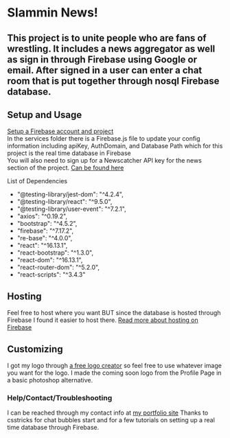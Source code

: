 # Slammin News!  

## This project is to unite people who are fans of wrestling. It includes a news aggregator as well as sign in through Firebase using Google or email. After signed in a user can enter a chat room that is put together through nosql Firebase database.  

## Setup and Usage  
[Setup a Firebase account and project](http://mariechatfield.com/tutorials/firebase/step1.html)  
In the services folder there is a Firebase.js file to update your config information including apiKey, AuthDomain, and Database Path which for this project is the real time database in Firebase  
You will also need to sign up for a Newscatcher API key for the news section of the project. [Can be found here](https://newscatcherapi.com/)  

List of Dependencies  
* "@testing-library/jest-dom": "^4.2.4",
* "@testing-library/react": "^9.5.0",
* "@testing-library/user-event": "^7.2.1",
* "axios": "^0.19.2",
* "bootstrap": "^4.5.2",
* "firebase": "^7.17.2",
* "re-base": "^4.0.0",
* "react": "^16.13.1",
* "react-bootstrap": "^1.3.0",
* "react-dom": "^16.13.1",
* "react-router-dom": "^5.2.0",
* "react-scripts": "^3.4.3"

## Hosting
Feel free to host where you want BUT since the database is hosted through Firebase I found it easier to host there. [Read more about hosting on Firebase](https://firebase.google.com/docs/hosting)  

## Customizing
I got my logo through [a free logo creator](https://logomakr.com/) so feel free to use whatever image you want for the logo. I made the coming soon logo from the Profile Page in a basic photoshop alternative.  

### Help/Contact/Troubleshooting
I can be reached through my contact info at [my portfolio site](zachdoll.com)
Thanks to csstricks for chat bubbles start and for a few tutorials on setting up a real time database through Firebase.